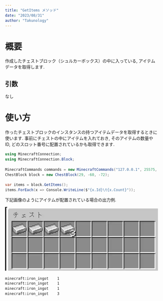 ```yaml
---
title: "GetItems メソッド"
date: "2023/08/31"
author: "Takunology"
---
```


# 概要
作成したチェストブロック（シュルカーボックス）の中に入っている, アイテムデータを取得します.

## 引数
なし

# 使い方
作ったチェストブロックのインスタンスの持つアイテムデータを取得するときに使います. 事前にチェストの中にアイテムを入れておき, そのアイテムの数量やID, どのスロット番号に配置されているかも取得できます.

```cs
using MinecraftConnection;
using MinecraftConnection.Block;

MinecraftCommands commands = new MinecraftCommands("127.0.0.1", 25575, "minecraft");
ChestBlock block = new ChestBlock(29, -60, -72);

var items = block.GetItems();
items.ForEach(x => Console.WriteLine($"{x.Id}\t{x.Count}"));
```

下記画像のようにアイテムが配置されている場合の出力例.

![](https://raw.githubusercontent.com/takunology/MinecraftConnection-docs/main/ver2/ChestBlock/media/GetItems_01.webp)

```txt
minecraft:iron_ingot    1
minecraft:iron_ingot    1
minecraft:iron_ingot    1
minecraft:iron_ingot    3
```
